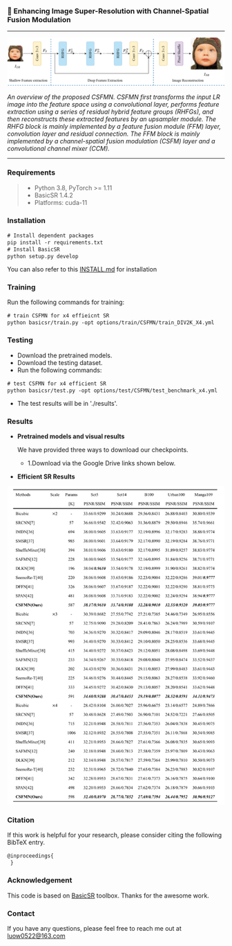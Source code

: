 ### 📖 Enhancing Image Super-Resolution with Channel-Spatial Fusion Modulation

---
<p align="center">
  <img width="800" src="./figs/framework.png">
</p>

*An overview of the proposed CSFMN. CSFMN first transforms the input LR image into the feature space using a convolutional layer, performs feature extraction using a series of residual hybrid feature groups (RHFGs), and then reconstructs these extracted features by an upsampler module. The RHFG block is mainly implemented by a feature fusion module (FFM) layer, convolution layer and residual connection. The FFM block is mainly implemented by a channel-spatial fusion modulation (CSFM) layer and a convolutional channel mixer (CCM).*

---
### Requirements
> - Python 3.8, PyTorch >= 1.11
> - BasicSR 1.4.2
> - Platforms: cuda-11

### Installation
```
# Install dependent packages
pip install -r requirements.txt
# Install BasicSR
python setup.py develop
```
You can also refer to this [INSTALL.md](https://github.com/XPixelGroup/BasicSR/blob/master/docs/INSTALL.md) for installation

### Training
Run the following commands for training:
```
# train CSFMN for x4 effieicnt SR
python basicsr/train.py -opt options/train/CSFMN/train_DIV2K_X4.yml
```
### Testing 
- Download the pretrained models.
- Download the testing dataset.
- Run the following commands:
```
# test CSFMN for x4 efficient SR
python basicsr/test.py -opt options/test/CSFMN/test_benchmark_x4.yml
```
- The test results will be in './results'.

### Results
- **Pretrained models and visual results**

  We have provided three ways to download our checkpoints.
    -  1.Download via the Google Drive links shown below.
- **Efficient SR Results**
<img width="800" src="./figs/efficient_sr.png">

### Citation
If this work is helpful for your research, please consider citing the following BibTeX entry.
```
@inproceedings{
 }
 ```


### Acknowledgement
This code is based on [BasicSR](https://github.com/XPixelGroup/BasicSR) toolbox. Thanks for the awesome work.

### Contact
If you have any questions, please feel free to reach me out at luow0522@163.com

